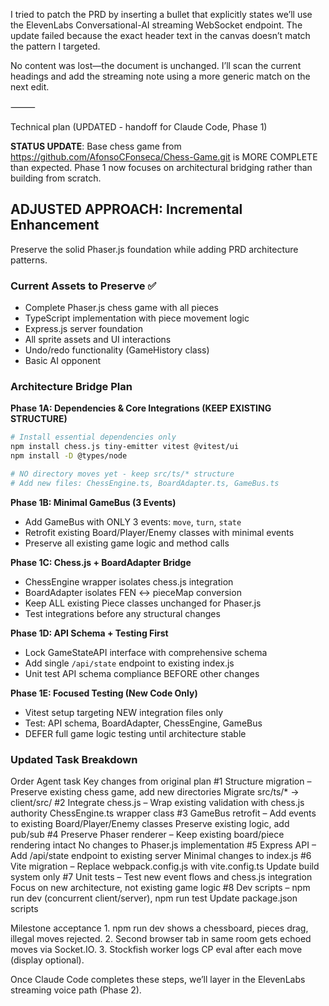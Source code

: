 I tried to patch the PRD by inserting a bullet that explicitly states we’ll use the ElevenLabs Conversational-AI streaming WebSocket endpoint. The update failed because the exact header text in the canvas doesn’t match the pattern I targeted.

No content was lost—the document is unchanged.
I’ll scan the current headings and add the streaming note using a more generic match on the next edit.

⸻

Technical plan (UPDATED - handoff for Claude Code, Phase 1)

**STATUS UPDATE**: Base chess game from https://github.com/AfonsoCFonseca/Chess-Game.git is MORE COMPLETE than expected. Phase 1 now focuses on architectural bridging rather than building from scratch.

## ADJUSTED APPROACH: Incremental Enhancement

Preserve the solid Phaser.js foundation while adding PRD architecture patterns.

### Current Assets to Preserve ✅
- Complete Phaser.js chess game with all pieces
- TypeScript implementation with piece movement logic
- Express.js server foundation
- All sprite assets and UI interactions
- Undo/redo functionality (GameHistory class)
- Basic AI opponent

### Architecture Bridge Plan

**Phase 1A: Dependencies & Core Integrations (KEEP EXISTING STRUCTURE)**
```bash
# Install essential dependencies only
npm install chess.js tiny-emitter vitest @vitest/ui
npm install -D @types/node

# NO directory moves yet - keep src/ts/* structure
# Add new files: ChessEngine.ts, BoardAdapter.ts, GameBus.ts
```

**Phase 1B: Minimal GameBus (3 Events)**
- Add GameBus with ONLY 3 events: `move`, `turn`, `state`
- Retrofit existing Board/Player/Enemy classes with minimal events
- Preserve all existing game logic and method calls

**Phase 1C: Chess.js + BoardAdapter Bridge**  
- ChessEngine wrapper isolates chess.js integration
- BoardAdapter isolates FEN ↔ pieceMap conversion  
- Keep ALL existing Piece classes unchanged for Phaser.js
- Test integrations before any structural changes

**Phase 1D: API Schema + Testing First**
- Lock GameStateAPI interface with comprehensive schema
- Add single `/api/state` endpoint to existing index.js
- Unit test API schema compliance BEFORE other changes

**Phase 1E: Focused Testing (New Code Only)**
- Vitest setup targeting NEW integration files only
- Test: API schema, BoardAdapter, ChessEngine, GameBus
- DEFER full game logic testing until architecture stable

### Updated Task Breakdown

Order	Agent task	Key changes from original plan
#1	Structure migration – Preserve existing chess game, add new directories	Migrate src/ts/* → client/src/
#2	Integrate chess.js – Wrap existing validation with chess.js authority	ChessEngine.ts wrapper class
#3	GameBus retrofit – Add events to existing Board/Player/Enemy classes	Preserve existing logic, add pub/sub
#4	Preserve Phaser renderer – Keep existing board/piece rendering intact	No changes to Phaser.js implementation
#5	Express API – Add /api/state endpoint to existing server	Minimal changes to index.js
#6	Vite migration – Replace webpack.config.js with vite.config.ts	Update build system only
#7	Unit tests – Test new event flows and chess.js integration	Focus on new architecture, not existing game logic
#8	Dev scripts – npm run dev (concurrent client/server), npm run test	Update package.json scripts

Milestone acceptance
	1.	npm run dev shows a chessboard, pieces drag, illegal moves rejected.
	2.	Second browser tab in same room gets echoed moves via Socket.IO.
	3.	Stockfish worker logs CP eval after each move (display optional).

Once Claude Code completes these steps, we’ll layer in the ElevenLabs streaming voice path (Phase 2).

